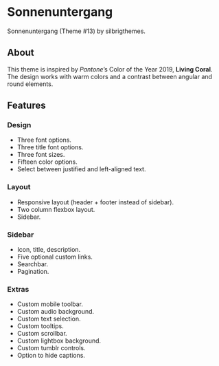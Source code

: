 # Sonnenuntergang
Sonnenuntergang (Theme #13) by silbrigthemes.


<h2>About</h2>
<p>This theme is inspired by <em>Pantone</em>&rsquo;s Color of the Year 2019, <strong>Living Coral</strong>. The design works with warm colors and a contrast between angular and round elements.</p>
<h2>Features</h2>
<h3>Design</h3>
<ul>
<li>Three font options.</li>
<li>Three title font options.</li>
<li>Three font sizes.</li>
<li>Fifteen color options.</li>
<li>Select between justified and left-aligned text.</li>
</ul>
<h3>Layout</h3>
<ul>
<li>Responsive layout (header + footer instead of sidebar).</li>
<li>Two column flexbox layout.</li>
<li>Sidebar.</li>
</ul>
<h3>Sidebar</h3>
<ul>
<li>Icon, title, description.</li>
<li>Five optional custom links.</li>
<li>Searchbar.</li>
<li>Pagination.</li>
</ul>
<h3>Extras</h3>
<ul>
<li>Custom mobile toolbar.</li>
<li>Custom audio background.</li>
<li>Custom text selection.</li>
<li>Custom tooltips.</li>
<li>Custom scrollbar.</li>
<li>Custom lightbox background.</li>
<li>Custom tumblr controls.</li>
<li>Option to hide captions.</li>
</ul>
